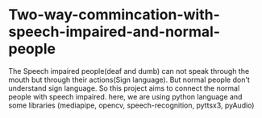 # Two-way-commincation-with-speech-impaired-and-normal-people
The Speech impaired people(deaf and dumb) can not speak through the mouth but through their actions(Sign language). But normal people don't understand sign language. So this project aims to connect the normal people with speech impaired.
here, we are using python language and some libraries (mediapipe, opencv, speech-recognition, pyttsx3, pyAudio)
